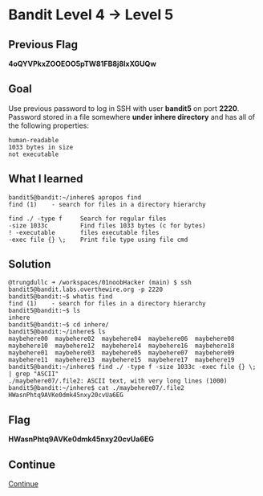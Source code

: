 # Bandit Level 4 → Level 5

## Previous Flag
<b>4oQYVPkxZOOEOO5pTW81FB8j8lxXGUQw</b>

## Goal
Use previous password to log in SSH with user <b>bandit5</b> on port <b>2220</b>.  Password stored in a file somewhere <b>under inhere directory</b> and has all of the following properties:
```
human-readable
1033 bytes in size
not executable
```

## What I learned
```
bandit5@bandit:~/inhere$ apropos find
find (1)    - search for files in a directory hierarchy

find ./ -type f     Search for regular files
-size 1033c         Find files 1033 bytes (c for bytes)
! -executable       files executable files
-exec file {} \;    Print file type using file cmd
```

## Solution
```
@trungdullc ➜ /workspaces/01noobHacker (main) $ ssh bandit5@bandit.labs.overthewire.org -p 2220
bandit5@bandit:~$ whatis find
find (1)    - search for files in a directory hierarchy
bandit5@bandit:~$ ls
inhere
bandit5@bandit:~$ cd inhere/
bandit5@bandit:~/inhere$ ls
maybehere00  maybehere02  maybehere04  maybehere06  maybehere08  maybehere10  maybehere12  maybehere14  maybehere16  maybehere18
maybehere01  maybehere03  maybehere05  maybehere07  maybehere09  maybehere11  maybehere13  maybehere15  maybehere17  maybehere19
bandit5@bandit:~/inhere$ find ./ -type f -size 1033c -exec file {} \; | grep "ASCII"
./maybehere07/.file2: ASCII text, with very long lines (1000)
bandit5@bandit:~/inhere$ cat ./maybehere07/.file2
HWasnPhtq9AVKe0dmk45nxy20cvUa6EG
```

## Flag
<b>HWasnPhtq9AVKe0dmk45nxy20cvUa6EG</b>

## Continue
[Continue](/overthewire/0506.md)